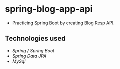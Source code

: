 # spring-blog-app-api

- Practicing Spring Boot by creating Blog Resp API.

## Technologies used
- *Spring / Spring Boot*
- *Spring Data JPA*
- *MySql*
